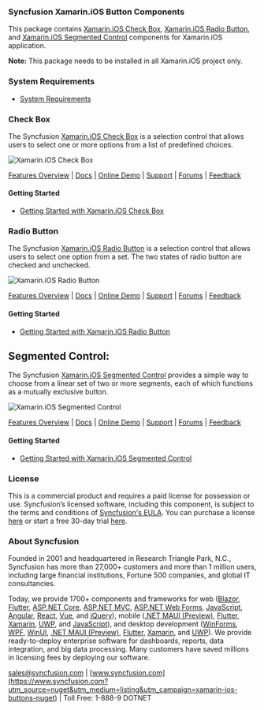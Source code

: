 ### Syncfusion Xamarin.iOS Button Components
This package contains [Xamarin.iOS Check Box](https://www.syncfusion.com/xamarin-ios-ui-controls/checkbox?utm_source=nuget&utm_medium=listing&utm_campaign=xamarin-ios-buttons-nuget), [Xamarin.iOS Radio Button](https://www.syncfusion.com/xamarin-ios-ui-controls/radio-button?utm_source=nuget&utm_medium=listing&utm_campaign=xamarin-ios-buttons-nuget), and [Xamarin.iOS Segmented Control](https://www.syncfusion.com/xamarin-ios-ui-controls/segmented-control?utm_source=nuget&utm_medium=listing&utm_campaign=xamarin-ios-buttons-nuget) components for Xamarin.iOS application.

**Note:** This package needs to be installed in all Xamarin.iOS project only.

### System Requirements

* [System Requirements](https://help.syncfusion.com/xamarin-ios/installation-and-upgrade/system-requirements?utm_source=nuget&utm_medium=listing&utm_campaign=xamarin-ios-buttons-nuget)


### Check Box
The Syncfusion [Xamarin.iOS Check Box](https://www.syncfusion.com/xamarin-ios-ui-controls/checkbox?utm_source=nuget&utm_medium=listing&utm_campaign=xamarin-ios-buttons-nuget) is a selection control that allows users to select one or more options from a list of predefined choices.

![Xamarin.iOS Check Box](https://cdn.syncfusion.com/nuget-readme/xamarin/xamarin_ios_checkbox.png)

[Features Overview](https://www.syncfusion.com/xamarin-ios-ui-controls/checkbox?utm_source=nuget&utm_medium=listing&utm_campaign=xamarin-ios-buttons-nuget) | [Docs](https://help.syncfusion.com/xamarin-ios/sfcheckbox/getting-started?utm_source=nuget&utm_medium=listing&utm_campaign=xamarin-ios-buttons-nuget) | [Online Demo](https://github.com/syncfusion/xamarin-demos?utm_source=nuget&utm_medium=listing&utm_campaign=xamarin-ios-buttons-nuget) | [Support](https://www.syncfusion.com/support/directtrac/incidents/newincident?utm_source=nuget&utm_medium=listing&utm_campaign=xamarin-ios-buttons-nuget) | [Forums](https://www.syncfusion.com/forums/xamarin.ios?utm_source=nuget&utm_medium=listing&utm_campaign=xamarin-ios-buttons-nuget) | [Feedback](https://www.syncfusion.com/feedback/xamarin-ios?utm_source=nuget&utm_medium=listing&utm_campaign=xamarin-ios-buttons-nuget)

#### Getting Started

* [Getting Started with Xamarin.iOS Check Box](https://help.syncfusion.com/xamarin-ios/sfcheckbox/getting-started?utm_source=nuget&utm_medium=listing&utm_campaign=xamarin-ios-buttons-nuget)

### Radio Button

The Syncfusion [Xamarin.iOS Radio Button](https://www.syncfusion.com/xamarin-ios-ui-controls/radio-button?utm_source=nuget&utm_medium=listing&utm_campaign=xamarin-ios-buttons-nuget) is a selection control that allows users to select one option from a set. The two states of radio button are checked and unchecked.

![Xamarin.iOS Radio Button](https://cdn.syncfusion.com/nuget-readme/xamarin/xamarin_ios_radiobutton.png)

[Features Overview](https://www.syncfusion.com/xamarin-ios-ui-controls/radio-button?utm_source=nuget&utm_medium=listing&utm_campaign=xamarin-ios-buttons-nuget) | [Docs](https://help.syncfusion.com/xamarin-ios/sfradiobutton/getting-started?utm_source=nuget&utm_medium=listing&utm_campaign=xamarin-ios-buttons-nuget) | [Online Demo](https://github.com/syncfusion/xamarin-demos?utm_source=nuget&utm_medium=listing&utm_campaign=xamarin-ios-buttons-nuget) | [Support](https://www.syncfusion.com/support/directtrac/incidents/newincident?utm_source=nuget&utm_medium=listing&utm_campaign=xamarin-ios-buttons-nuget) | [Forums](https://www.syncfusion.com/forums/xamarin.ios?utm_source=nuget&utm_medium=listing&utm_campaign=xamarin-ios-buttons-nuget) | [Feedback](https://www.syncfusion.com/feedback/xamarin-ios?utm_source=nuget&utm_medium=listing&utm_campaign=xamarin-ios-buttons-nuget)

#### Getting Started

* [Getting Started with Xamarin.iOS Radio Button](https://help.syncfusion.com/xamarin-ios/sfradiobutton/getting-started?utm_source=nuget&utm_medium=listing&utm_campaign=xamarin-ios-buttons-nuget)

## Segmented Control:
The Syncfusion [Xamarin.iOS Segmented Control](https://www.syncfusion.com/xamarin-ios-ui-controls/segmented-control?utm_source=nuget&utm_medium=listing&utm_campaign=xamarin-ios-buttons-nuget) provides a simple way to choose from a linear set of two or more segments, each of which functions as a mutually exclusive button.

![Xamarin.iOS Segmented Control](https://cdn.syncfusion.com/nuget-readme/xamarin/xamarin_ios_segmentedcontrol.png)

[Features Overview](https://www.syncfusion.com/xamarin-ios-ui-controls/segmented-control?utm_source=nuget&utm_medium=listing&utm_campaign=xamarin-ios-buttons-nuget) | [Docs](https://help.syncfusion.com/xamarin-ios/sfsegmentedcontrol/overview?utm_source=nuget&utm_medium=listing&utm_campaign=xamarin-ios-buttons-nuget) | [Online Demo](https://github.com/syncfusion/xamarin-demos?utm_source=nuget&utm_medium=listing&utm_campaign=xamarin-ios-buttons-nuget) | [Support](https://www.syncfusion.com/support/directtrac/incidents/newincident?utm_source=nuget&utm_medium=listing&utm_campaign=xamarin-ios-buttons-nuget) | [Forums](https://www.syncfusion.com/forums/xamarin.ios?utm_source=nuget&utm_medium=listing&utm_campaign=xamarin-ios-buttons-nuget) | [Feedback](https://www.syncfusion.com/feedback/xamarin-ios?utm_source=nuget&utm_medium=listing&utm_campaign=xamarin-ios-buttons-nuget)

#### Getting Started

* [Getting Started with Xamarin.iOS Segmented Control](https://help.syncfusion.com/xamarin-ios/sfsegmentedcontrol/overview?utm_source=nuget&utm_medium=listing&utm_campaign=xamarin-ios-buttons-nuget)

### License

This is a commercial product and requires a paid license for possession or use. Syncfusion’s licensed software, including this component, is subject to the terms and conditions of [Syncfusion's EULA](https://www.syncfusion.com/eula/es/?utm_source=nuget&utm_medium=listing&utm_campaign=xamarin-ios-buttons-nuget). You can purchase a license [here](https://www.syncfusion.com/sales/products?utm_source=nuget&utm_medium=listing&utm_campaign=xamarin-ios-buttons-nuget) or start a free 30-day trial [here](https://www.syncfusion.com/account/manage-trials/start-trials?utm_source=nuget&utm_medium=listing&utm_campaign=xamarin-ios-buttons-nuget).

### About Syncfusion

Founded in 2001 and headquartered in Research Triangle Park, N.C., Syncfusion has more than 27,000+ customers and more than 1 million users, including large financial institutions, Fortune 500 companies, and global IT consultancies.
 
Today, we provide 1700+ components and frameworks for web ([Blazor](https://www.syncfusion.com/blazor-components?utm_source=nuget&utm_medium=listing&utm_campaign=xamarin-ios-buttons-nuget), [Flutter](https://www.syncfusion.com/flutter-widgets?utm_source=nuget&utm_medium=listing&utm_campaign=xamarin-ios-buttons-nuget), [ASP.NET Core](https://www.syncfusion.com/aspnet-core-ui-controls?utm_source=nuget&utm_medium=listing&utm_campaign=xamarin-ios-buttons-nuget), [ASP.NET MVC](https://www.syncfusion.com/aspnet-mvc-ui-controls?utm_source=nuget&utm_medium=listing&utm_campaign=xamarin-ios-buttons-nuget), [ASP.NET Web Forms](https://www.syncfusion.com/jquery/aspnet-webforms-ui-controls?utm_source=nuget&utm_medium=listing&utm_campaign=xamarin-ios-buttons-nuget), [JavaScript](https://www.syncfusion.com/javascript-ui-controls?utm_source=nuget&utm_medium=listing&utm_campaign=xamarin-ios-buttons-nuget), [Angular](https://www.syncfusion.com/angular-ui-components?utm_source=nuget&utm_medium=listing&utm_campaign=xamarin-ios-buttons-nuget), [React](https://www.syncfusion.com/react-ui-components?utm_source=nuget&utm_medium=listing&utm_campaign=xamarin-ios-buttons-nuget), [Vue](https://www.syncfusion.com/vue-ui-components?utm_source=nuget&utm_medium=listing&utm_campaign=xamarin-ios-buttons-nuget), and [jQuery](https://www.syncfusion.com/jquery-ui-widgets?utm_source=nuget&utm_medium=listing&utm_campaign=xamarin-ios-buttons-nuget)), mobile ([.NET MAUI (Preview)](https://www.syncfusion.com/maui-controls?utm_source=nuget&utm_medium=listing&utm_campaign=xamarin-ios-buttons-nuget), [Flutter](https://www.syncfusion.com/flutter-widgets?utm_source=nuget&utm_medium=listing&utm_campaign=xamarin-ios-buttons-nuget), [Xamarin](https://www.syncfusion.com/xamarin-ui-controls?utm_source=nuget&utm_medium=listing&utm_campaign=xamarin-ios-buttons-nuget), [UWP](https://www.syncfusion.com/uwp-ui-controls?utm_source=nuget&utm_medium=listing&utm_campaign=xamarin-ios-buttons-nuget), and [JavaScript](https://www.syncfusion.com/javascript-ui-controls?utm_source=nuget&utm_medium=listing&utm_campaign=xamarin-ios-buttons-nuget)), and desktop development ([WinForms](https://www.syncfusion.com/winforms-ui-controls?utm_source=nuget&utm_medium=listing&utm_campaign=xamarin-ios-buttons-nuget), [WPF](https://www.syncfusion.com/wpf-controls?utm_source=nuget&utm_medium=listing&utm_campaign=xamarin-ios-buttons-nuget), [WinUI](https://www.syncfusion.com/winui-controls?utm_source=nuget&utm_medium=listing&utm_campaign=xamarin-ios-buttons-nuget), [.NET MAUI (Preview)](https://www.syncfusion.com/maui-controls?utm_source=nuget&utm_medium=listing&utm_campaign=xamarin-ios-buttons-nuget), [Flutter](https://www.syncfusion.com/flutter-widgets?utm_source=nuget&utm_medium=listing&utm_campaign=xamarin-ios-buttons-nuget), [Xamarin](https://www.syncfusion.com/xamarin-ui-controls?utm_source=nuget&utm_medium=listing&utm_campaign=xamarin-ios-buttons-nuget), and [UWP](https://www.syncfusion.com/uwp-ui-controls?utm_source=nuget&utm_medium=listing&utm_campaign=xamarin-ios-buttons-nuget)). We provide ready-to-deploy enterprise software for dashboards, reports, data integration, and big data processing. Many customers have saved millions in licensing fees by deploying our software.

[sales@syncfusion.com](mailto:sales@syncfusion.com?Subject=Syncfusion%20Xamarin.iOS%20Button-%20NuGet) | [www.syncfusion.com](https://www.syncfusion.com?utm_source=nuget&utm_medium=listing&utm_campaign=xamarin-ios-buttons-nuget) | Toll Free: 1-888-9 DOTNET


     